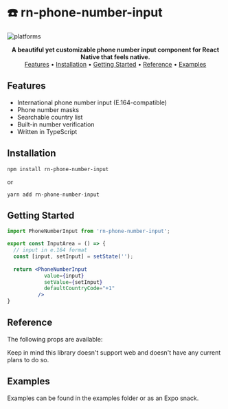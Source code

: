 # ☎️ rn-phone-number-input
![platforms](https://img.shields.io/badge/platforms-Android%20%7C%20iOS-brightgreen.svg?style=flat-square&colorB=191A17)

<div align="center">
<b>A beautiful yet customizable phone number input component for React Native that feels native.</b>
<br/>
<a href="#Features">Features</a> • <a href="#Installation">Installation</a> • <a href="#Getting Started">Getting Started</a> • <a href="#Reference">Reference</a> • <a href="https://github.com/gtomitsuka/rn-phone-number-input/">Examples</a> 
</div>

## Features
* International phone number input (E.164-compatible)
* Phone number masks
* Searchable country list
* Built-in number verification
* Written in TypeScript

## Installation
```
npm install rn-phone-number-input
```
or
```
yarn add rn-phone-number-input
```

## Getting Started
```jsx
import PhoneNumberInput from 'rn-phone-number-input';

export const InputArea = () => {
  // input in e.164 format
  const [input, setInput] = setState('');
  
  return <PhoneNumberInput
            value={input}
            setValue={setInput}
            defaultCountryCode="+1"
          />
}
```

## Reference

The following props are available:

Keep in mind this library doesn't support web and doesn't have any current plans to do so.

## Examples
Examples can be found in the examples folder or as an Expo snack.
